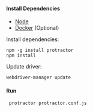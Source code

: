 #### Install Dependencies
* [Node](https://nodejs.org/en/download/)
* [Docker](https://www.docker.com/) (Optional)


Install dependencies:
```
npm -g install protractor
npm install
```

Update driver:
```
webdriver-manager update
```


#### Run

```
 protractor protractor.conf.js                                                       
```
